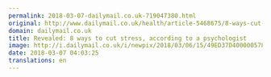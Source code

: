 ```yaml
---
permalink: 2018-03-07-dailymail.co.uk-719047380.html
original: http://www.dailymail.co.uk/health/article-5468675/8-ways-cut-stress-according-psychologist.html?ITO=1490&ns_mchannel=rss&ns_campaign=1490
domain: dailymail.co.uk
title: Revealed: 8 ways to cut stress, according to a psychologist
image: http://i.dailymail.co.uk/i/newpix/2018/03/06/15/49ED37D400000578-0-image-a-13_1520348674001.jpg
date: 2018-03-07 04:03:25
translations: en
---
```


